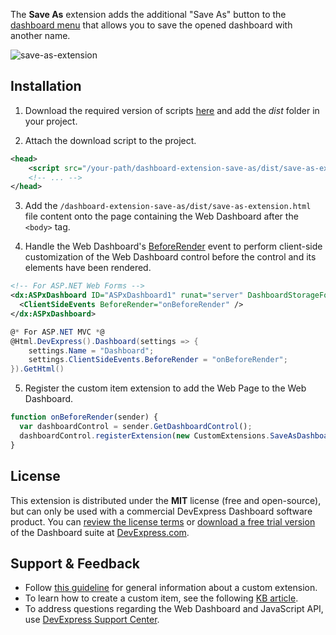 The **Save As** extension adds the additional "Save As" button to the [dashboard menu](https://documentation.devexpress.com/#Dashboard/CustomDocument117444) that allows you to save the opened dashboard with another name.

![save-as-extension](https://user-images.githubusercontent.com/17986517/27138770-f4bfb910-5129-11e7-9346-a9a57dd41de8.png)

## Installation

1. Download the required version of scripts [here](https://github.com/DevExpress/dashboard-extension-save-as/releases) and add the *dist* folder in your project.

2. Attach the download script to the project.
```xml
<head>
    <script src="/your-path/dashboard-extension-save-as/dist/save-as-extension.js"></script>
    <!-- ... -->
</head>
```
3. Add the ```/dashboard-extension-save-as/dist/save-as-extension.html``` file content onto the page containing the Web Dashboard after the ```<body>``` tag. 

4. Handle the Web Dashboard's [BeforeRender](https://documentation.devexpress.com/#Dashboard/DevExpressDashboardWebScriptsASPxClientDashboard_BeforeRendertopic) event to perform client-side customization of the Web Dashboard control before the control and its elements have been rendered.
```xml
<!-- For ASP.NET Web Forms -->
<dx:ASPxDashboard ID="ASPxDashboard1" runat="server" DashboardStorageFolder="~/App_Data/Dashboards">
  <ClientSideEvents BeforeRender="onBeforeRender" />
</dx:ASPxDashboard>
```
```C#
@* For ASP.NET MVC *@
@Html.DevExpress().Dashboard(settings => {
    settings.Name = "Dashboard";
    settings.ClientSideEvents.BeforeRender = "onBeforeRender";
}).GetHtml()
```

5. Register the custom item extension to add the Web Page to the Web Dashboard.

```javascript
function onBeforeRender(sender) {
  var dashboardControl = sender.GetDashboardControl();
  dashboardControl.registerExtension(new CustomExtensions.SaveAsDashboardExtension(dashboardControl));
}
```

## License

This extension is distributed under the **MIT** license (free and open-source), but can only be used with a commercial DevExpress Dashboard software product. You can [review the license terms](https://www.devexpress.com/Support/EULAs/NetComponents.xml) or [download a free trial version](https://go.devexpress.com/DevExpressDownload_UniversalTrial.aspx) of the Dashboard suite at [DevExpress.com](https://www.devexpress.com).

## Support & Feedback

* Follow [this guideline](https://www.devexpress.com/Support/Center/Question/Details/T491859) for general information about a custom extension.
* To learn how to create a custom item, see the following [KB article](https://www.devexpress.com/Support/Center/Question/Details/T491984).
* To address questions regarding the Web Dashboard and JavaScript API, use [DevExpress Support Center](https://www.devexpress.com/Support/Center).
